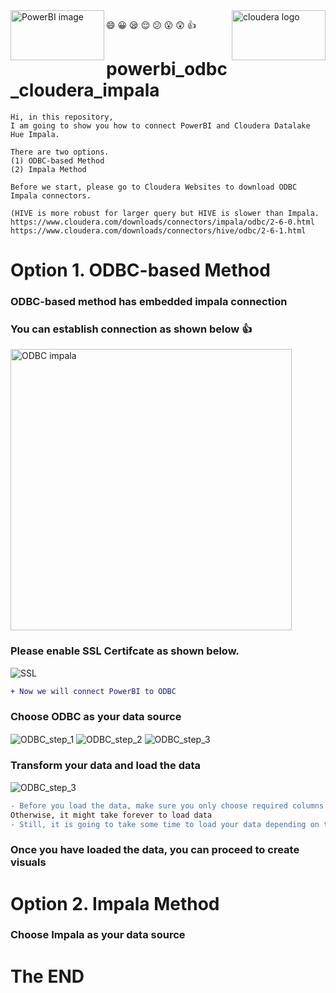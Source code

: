 

<img align="left" src="https://user-images.githubusercontent.com/62319355/123072323-0580e800-d448-11eb-87d2-0970736bef53.png" width="150" height="80" alt="PowerBI image">
<img align="right" src="https://user-images.githubusercontent.com/62319355/123382025-063e8900-d5c4-11eb-91bd-d22fa3213253.jpg" width="150" height="80" alt="cloudera logo">


:smile: :grinning: :sleepy: :relieved: :confused: :open_mouth: :astonished: :thumbsup:
# powerbi_odbc_cloudera_impala


```
Hi, in this repository, 
I am going to show you how to connect PowerBI and Cloudera Datalake Hue Impala.

There are two options.
(1) ODBC-based Method
(2) Impala Method

Before we start, please go to Cloudera Websites to download ODBC Impala connectors.

(HIVE is more robust for larger query but HIVE is slower than Impala.
https://www.cloudera.com/downloads/connectors/impala/odbc/2-6-0.html
https://www.cloudera.com/downloads/connectors/hive/odbc/2-6-1.html
```



# Option 1. ODBC-based Method
### ODBC-based method has embedded impala connection

### You can establish connection as shown below  :thumbsup:
<img align="center" src="https://user-images.githubusercontent.com/62319355/104537551-22252280-5655-11eb-9ea0-4de6e27e0114.png" width="450"  alt="ODBC impala">

### Please enable SSL Certifcate as shown below.
<img align="center" src="https://user-images.githubusercontent.com/62319355/104538259-7e3c7680-5656-11eb-84c0-0bb1ded086e1.png"   alt="SSL">

```diff
+ Now we will connect PowerBI to ODBC
```
### Choose ODBC as your data source
<img align="center" src="https://user-images.githubusercontent.com/62319355/123384834-713d8f00-d5c7-11eb-9713-16f1103f896b.PNG"   alt="ODBC_step_1">
<img align="center" src="https://user-images.githubusercontent.com/62319355/123385451-1f493900-d5c8-11eb-8bbf-684c29909483.PNG"   alt="ODBC_step_2">
<img align="center" src="https://user-images.githubusercontent.com/62319355/123386227-01300880-d5c9-11eb-9dc6-5ccf6d033699.PNG"   alt="ODBC_step_3">

### Transform your data and load the data
<img align="center" src="https://user-images.githubusercontent.com/62319355/123821992-77689e00-d92e-11eb-9ac1-ba4e2c65da50.PNG"   alt="ODBC_step_3">

```diff
- Before you load the data, make sure you only choose required columns. 
Otherwise, it might take forever to load data
- Still, it is going to take some time to load your data depending on the sources
```

### Once you have loaded the data, you can proceed to create visuals


# Option 2. Impala Method
### Choose Impala as your data source



# The END

